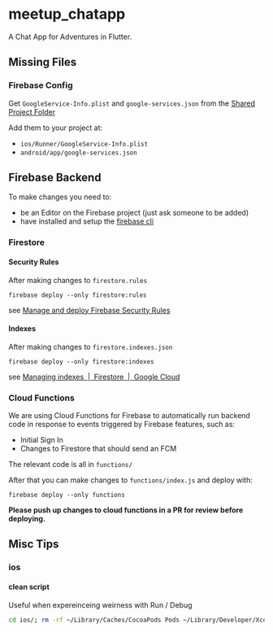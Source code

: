 # meetup_chatapp

A Chat App for Adventures in Flutter.

## Missing Files

### Firebase Config

Get `GoogleService-Info.plist` and `google-services.json` from the [Shared Project Folder](https://drive.google.com/drive/folders/1URxuILxk8NR66DIRbuERFDXIILCX6jM2?usp=sharing)

Add them to your project at:

- `ios/Runner/GoogleService-Info.plist`
- `android/app/google-services.json`

## Firebase Backend

To make changes you need to: 
- be an Editor on the Firebase project (just ask someone to be added)
- have installed and setup the [firebase cli](https://firebase.google.com/docs/cli)

### Firestore 

#### Security Rules 

After making changes to `firestore.rules`

```
firebase deploy --only firestore:rules
```

see [Manage and deploy Firebase Security Rules](https://firebase.google.com/docs/rules/manage-deploy)

#### Indexes

After making changes to `firestore.indexes.json`
```
firebase deploy --only firestore:indexes
```

see [Managing indexes  |  Firestore  |  Google Cloud](https://cloud.google.com/firestore/docs/query-data/indexing)

### Cloud Functions 

We are using Cloud Functions for Firebase to automatically run backend code in response to events triggered by Firebase features, such as: 
- Initial Sign In
- Changes to Firestore that should send an FCM

The relevant code is all in `functions/`

After that you can make changes to `functions/index.js` and deploy with:

```
firebase deploy --only functions
```

**Please push up changes to cloud functions in a PR for review before deploying.** 

## Misc Tips

### ios

#### clean script

Useful when expereinceing weirness with Run / Debug

``` sh
cd ios/; rm -rf ~/Library/Caches/CocoaPods Pods ~/Library/Developer/Xcode/DerivedData/*; pod deintegrate; pod setup; pod install;
```
